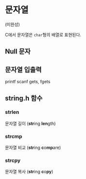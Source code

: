 # 문자열

(미완성)

C에서 문자열은 `char`형의 배열로 표현된다.

## Null 문자

## 문자열 입출력

printf
scanf
gets, fgets

## string.h 함수

### strlen

문자열 길이 (**str**ing **len**gth)

### strcmp

문자열 비교 (**str**ing **c**o**mp**are)

### strcpy

문자열 복사 (**str**ing **c**o**py**)
